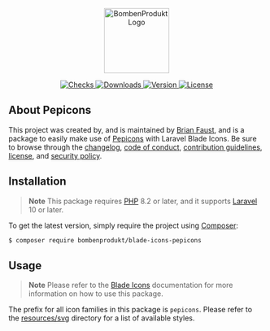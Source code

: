 <p align="center">
    <a href="https://bombenprodukt.com" target="_blank">
        <img src="https://raw.githubusercontent.com/faustbrian/assets/main/logo-text.svg" width="128" alt="BombenProdukt Logo" />
    </a>
</p>

<p align="center">
    <a href="https://github.com/faustbrian/blade-icons-pepicons/actions">
        <img src="https://badge.sh/github/check-runs/BombenProdukt/blade-icons-pepicons" alt="Checks" />
    </a>
    <a href="https://packagist.org/packages/bombenprodukt/blade-icons-pepicons">
        <img src="https://badge.sh/packagist/downloads/BombenProdukt/blade-icons-pepicons" alt="Downloads" />
    </a>
    <a href="https://packagist.org/packages/bombenprodukt/blade-icons-pepicons">
        <img src="https://badge.sh/packagist/version/BombenProdukt/blade-icons-pepicons" alt="Version" />
    </a>
    <a href="https://packagist.org/packages/bombenprodukt/blade-icons-pepicons">
        <img src="https://badge.sh/packagist/license/BombenProdukt/blade-icons-pepicons" alt="License" />
    </a>
</p>

## About Pepicons

This project was created by, and is maintained by [Brian Faust](https://github.com/faustbrian), and is a package to easily make use of [Pepicons](https://github.com/CyCraft/pepicons) with Laravel Blade Icons. Be sure to browse through the [changelog](CHANGELOG.md), [code of conduct](.github/CODE_OF_CONDUCT.md), [contribution guidelines](.github/CONTRIBUTING.md), [license](LICENSE), and [security policy](.github/SECURITY.md).

## Installation

> **Note**
> This package requires [PHP](https://www.php.net/) 8.2 or later, and it supports [Laravel](https://laravel.com/) 10 or later.

To get the latest version, simply require the project using [Composer](https://getcomposer.org/):

```bash
$ composer require bombenprodukt/blade-icons-pepicons
```

## Usage

> **Note**
> Please refer to the [Blade Icons](https://github.com/faustbrian/blade-icons) documentation for more information on how to use this package.

The prefix for all icon families in this package is `pepicons`. Please refer to the [resources/svg](/resources/svg) directory for a list of available styles.
